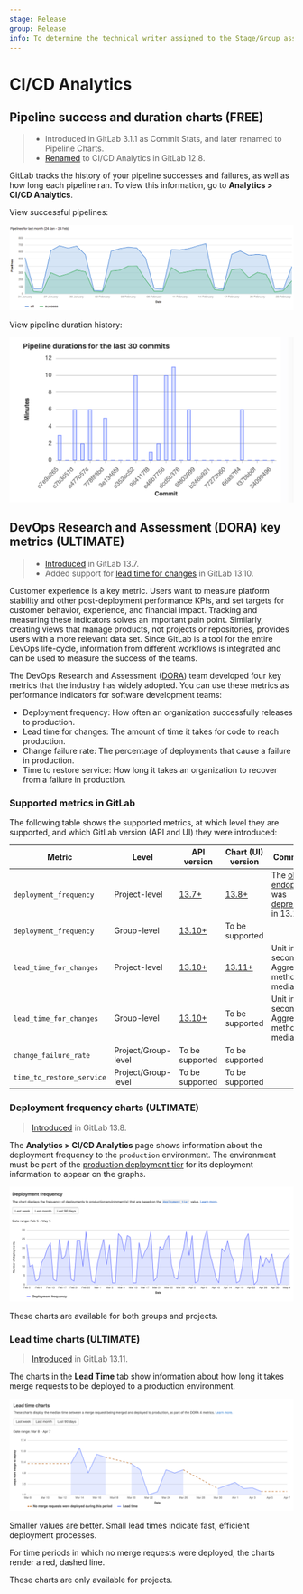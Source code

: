 ```yaml
---
stage: Release
group: Release
info: To determine the technical writer assigned to the Stage/Group associated with this page, see https://about.gitlab.com/handbook/engineering/ux/technical-writing/#assignments
---
```


# CI/CD Analytics

## Pipeline success and duration charts **(FREE)**

> - Introduced in GitLab 3.1.1 as Commit Stats, and later renamed to Pipeline Charts.
> - [Renamed](https://gitlab.com/gitlab-org/gitlab/-/issues/38318) to CI/CD Analytics in GitLab 12.8.

GitLab tracks the history of your pipeline successes and failures, as well as how long each pipeline
ran. To view this information, go to **Analytics > CI/CD Analytics**.

View successful pipelines:

![Successful pipelines](img/pipelines_success_chart.png)

View pipeline duration history:

![Pipeline duration](img/pipelines_duration_chart.png)

## DevOps Research and Assessment (DORA) key metrics **(ULTIMATE)**

> - [Introduced](https://gitlab.com/gitlab-org/gitlab/-/issues/275991) in GitLab 13.7.
> - Added support for [lead time for changes](https://gitlab.com/gitlab-org/gitlab/-/issues/291746) in GitLab 13.10.

Customer experience is a key metric. Users want to measure platform stability and other
post-deployment performance KPIs, and set targets for customer behavior, experience, and financial
impact. Tracking and measuring these indicators solves an important pain point. Similarly, creating
views that manage products, not projects or repositories, provides users with a more relevant data set.
Since GitLab is a tool for the entire DevOps life-cycle, information from different workflows is
integrated and can be used to measure the success of the teams.

The DevOps Research and Assessment ([DORA](https://cloud.google.com/blog/products/devops-sre/the-2019-accelerate-state-of-devops-elite-performance-productivity-and-scaling))
team developed four key metrics that the industry has widely adopted. You can use these metrics as
performance indicators for software development teams:

- Deployment frequency: How often an organization successfully releases to production.
- Lead time for changes: The amount of time it takes for code to reach production.
- Change failure rate: The percentage of deployments that cause a failure in production.
- Time to restore service: How long it takes an organization to recover from a failure in
  production.

### Supported metrics in GitLab

The following table shows the supported metrics, at which level they are supported, and which GitLab version (API and UI) they were introduced:

| Metric           | Level               | API version                                | Chart (UI) version                                     | Comments                                                                               |
| --------------- | -----------               | ---------------                      | ----------                                      | -------                                                                               |
| `deployment_frequency`    | Project-level       | [13.7+](../../api/dora/metrics.md)  | [13.8+](#deployment-frequency-charts) | The [old API endopint](../../api/dora4_project_analytics.md) was [deprecated](https://gitlab.com/gitlab-org/gitlab/-/issues/323713) in 13.10. |
| `deployment_frequency`    | Group-level     | [13.10+](../../api/dora/metrics.md) | To be supported  |                                                                                       |
| `lead_time_for_changes`   | Project-level      | [13.10+](../../api/dora/metrics.md) | [13.11+](#lead-time-charts)  | Unit in seconds. Aggregation method is median.                                                                    |
| `lead_time_for_changes`   | Group-level     |  [13.10+](../../api/dora/metrics.md) | To be supported  | Unit in seconds. Aggregation method is median.                                                                    |
| `change_failure_rate`     | Project/Group-level   |  To be supported                      | To be supported  |                                                                                       |
| `time_to_restore_service` | Project/Group-level   |  To be supported                      | To be supported  |                                                                                       |

### Deployment frequency charts **(ULTIMATE)**

> [Introduced](https://gitlab.com/gitlab-org/gitlab/-/issues/275991) in GitLab 13.8.

The **Analytics > CI/CD Analytics** page shows information about the deployment
frequency to the `production` environment. The environment must be part of the
[production deployment tier](../../ci/environments/index.md#deployment-tier-of-environments)
for its deployment information to appear on the graphs.

![Deployment frequency](img/deployment_frequency_charts_v13_12.png)

These charts are available for both groups and projects.

### Lead time charts **(ULTIMATE)**

> [Introduced](https://gitlab.com/gitlab-org/gitlab/-/issues/250329) in GitLab 13.11.

The charts in the **Lead Time** tab show information about how long it takes
merge requests to be deployed to a production environment.

![Lead time](img/lead_time_chart_v13_11.png)

Smaller values are better. Small lead times indicate fast, efficient deployment
processes.

For time periods in which no merge requests were deployed, the charts render a
red, dashed line.

These charts are only available for projects.
